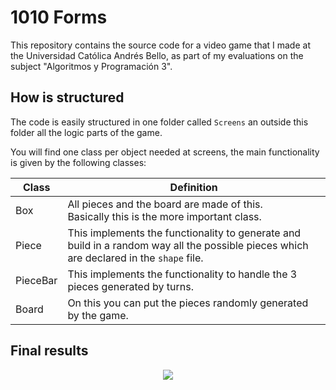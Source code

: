 # 1010 Forms

This repository contains the source code for a video game that I made at the Universidad Católica Andrés Bello, as part of my evaluations on the subject "Algoritmos y Programación 3".

## How is structured

The code is easily structured in one folder called `Screens` an outside this folder all the logic parts of the game.

You will find one class per object needed at screens, the main functionality is given by the following classes:

|Class|Definition|
|-----|----------|
|Box|All pieces and the board are made of this. <br> Basically this is the more important class.|
|Piece|This implements the functionality to generate and build in a random way all the possible pieces which are declared in the `shape` file.|
|PieceBar|This implements the functionality to handle the 3 pieces generated by turns.|
|Board|On this you can put the pieces randomly generated by the game.|

## Final results

<p align="center">
  <img src="sources/1010FormsGameplay.gif">
</p>
